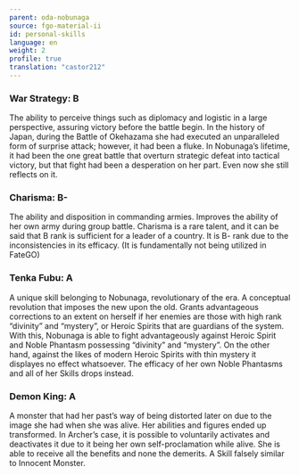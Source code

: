 ```yaml
---
parent: oda-nobunaga
source: fgo-material-ii
id: personal-skills
language: en
weight: 2
profile: true
translation: "castor212"
---
```


### War Strategy: B

The ability to perceive things such as diplomacy and logistic in a large perspective, assuring victory before the battle begin.
In the history of Japan, during the Battle of Okehazama she had executed an unparalleled form of surprise attack; however, it had been a fluke.
In Nobunaga’s lifetime, it had been the one great battle that overturn strategic defeat into tactical victory, but that fight had been a desperation on her part. Even now she still reflects on it.

### Charisma: B-

The ability and disposition in commanding armies. Improves the ability of her own army during group battle.
Charisma is a rare talent, and it can be said that B rank is sufficient for a leader of a country.
It is B- rank due to the inconsistencies in its efficacy.
(It is fundamentally not being utilized in FateGO)

### Tenka Fubu: A

A unique skill belonging to Nobunaga, revolutionary of the era. A conceptual revolution that imposes the new upon the old.
Grants advantageous corrections to an extent on herself if her enemies are those with high rank “divinity” and “mystery”, or Heroic Spirits that are guardians of the system. With this, Nobunaga is able to fight advantageously against Heroic Spirit and Noble Phantasm possessing “divinity” and “mystery”.
On the other hand, against the likes of modern Heroic Spirits with thin mystery it displayes no effect whatsoever. The efficacy of her own Noble Phantasms and all of her Skills drops instead.

### Demon King: A

A monster that had her past’s way of being distorted later on due to the image she had when she was alive. Her abilities and figures ended up transformed.
In Archer’s case, it is possible to voluntarily activates and deactivates it due to it being her own self-proclamation while alive. She is able to receive all the benefits and none the demerits.
A Skill falsely similar to Innocent Monster.
